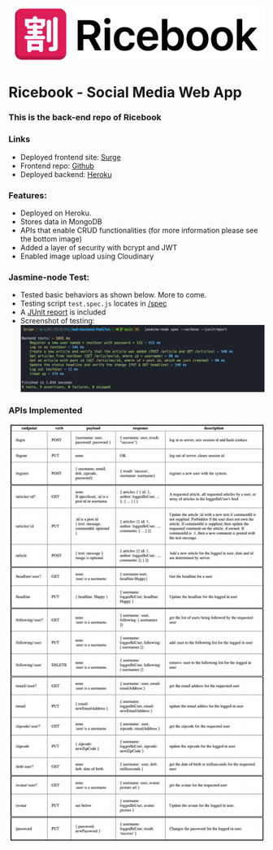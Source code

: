 ![image-logo](image-logo.png)

# Ricebook - Social Media Web App

### This is the back-end repo of Ricebook

### Links

- Deployed frontend site: [Surge](https://ricebook-bk.surge.sh/)
- Frontend repo: [Github](https://github.com/Pedifax/Ricebook_Frontend)
- Deployed backend: [Heroku](https://final-app.herokuapp.com/)

### Features:

- Deployed on Heroku.
- Stores data in MongoDB
- APIs that enable CRUD functionalities (for more information please see the bottom image)
- Added a layer of security with bcrypt and JWT
- Enabled image upload using Cloudinary

### Jasmine-node Test:

- Tested basic behaviors as shown below. More to come.
- Testing script <code>test.spec.js</code> locates in [/spec]()
- A [JUnit report]() is included
- Screenshot of testing:
  ![jasmine-node-test-result-image](/jasmine-node_screenshot.png)

### APIs Implemented

![apis](/APIs.png)
